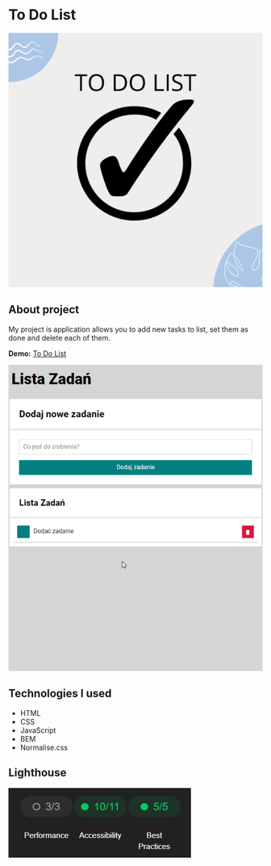 # To Do List

![bg](images/background.png)

## About project
My project is application allows you to add new tasks to list, set them as done and delete each of them.

**Demo:** [To Do List](https://siedemus.github.io/To_Do_List/)

![animation](images/Animation.gif)

## Technologies I used
-   HTML
-   CSS
-   JavaScript
-   BEM
-   Normalise.css

## Lighthouse

![ss](images/lighthouse.jpg)